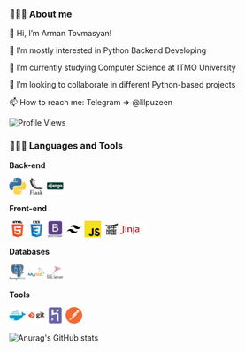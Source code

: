 ### 👨🏻‍🎓 About me <br />
👋 Hi, I’m Arman Tovmasyan!

👀 I’m mostly interested in Python Backend Developing

🌱 I’m currently studying Computer Science at ITMO University

💞️ I’m looking to collaborate in different Python-based projects

📫 How to reach me: Telegram => @lilpuzeen


![Profile Views](https://komarev.com/ghpvc/?username=lilpuzeen)

### 👨🏻‍💻 Languages and Tools <br />
**Back-end**

<code><img height="30" src="https://raw.githubusercontent.com/lilpuzeen/lilpuzeen/master/icons/python.png"></code>
<code><img height="30" src="https://raw.githubusercontent.com/lilpuzeen/lilpuzeen/master/icons/flask.png"></code>
<code><img height="30" src="https://raw.githubusercontent.com/lilpuzeen/lilpuzeen/master/icons/django.png"></code>

**Front-end**

<code><img height="30" src="https://raw.githubusercontent.com/lilpuzeen/lilpuzeen/master/icons/html5.png"></code>
<code><img height="30" src="https://raw.githubusercontent.com/lilpuzeen/lilpuzeen/master/icons/css3.png"></code>
<code><img height="30" src="https://raw.githubusercontent.com/lilpuzeen/lilpuzeen/master/icons/bootstrap.png"></code>
<code><img height="30" src="https://raw.githubusercontent.com/lilpuzeen/lilpuzeen/master/icons/tailwind-css.png"></code>
<code><img height="30" src="https://raw.githubusercontent.com/lilpuzeen/lilpuzeen/master/icons/javascript.png"></code>
<code><img height="30" src="https://raw.githubusercontent.com/lilpuzeen/lilpuzeen/master/icons/jinja-logo.webp"></code>


**Databases**

<code><img height="30" src="https://raw.githubusercontent.com/lilpuzeen/lilpuzeen/master/icons/postgresql.png"></code>
<code><img height="30" src="https://raw.githubusercontent.com/lilpuzeen/lilpuzeen/master/icons/mysql.png"></code>
<code><img height="30" src="https://raw.githubusercontent.com/lilpuzeen/lilpuzeen/master/icons/microsoftsql.png"></code>

**Tools**

<code><img height="30" src="https://raw.githubusercontent.com/lilpuzeen/lilpuzeen/master/icons/docker.png"></code>
<code><img height="30" src="https://raw.githubusercontent.com/lilpuzeen/lilpuzeen/master/icons/git.png"></code>
<code><img height="30" src="https://raw.githubusercontent.com/lilpuzeen/lilpuzeen/master/icons/heroku.png"></code>
<code><img height="30" src="https://raw.githubusercontent.com/lilpuzeen/lilpuzeen/master/icons/postman.png"></code>


![Anurag's GitHub stats](https://github-readme-stats.vercel.app/api?username=lilpuzeen&show_icons=true&bg_color=00000000)
<!---
lilpuzeen/lilpuzeen is a ✨ special ✨ repository because its `README.md` (this file) appears on your GitHub profile.
You can click the Preview link to take a look at your changes.
--->

